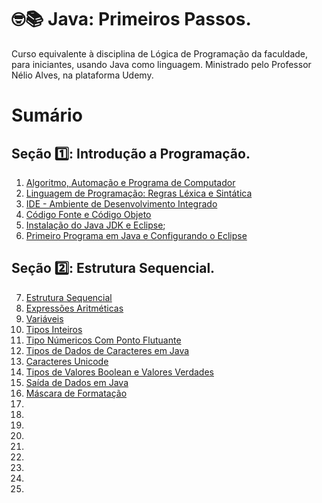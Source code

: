 # 🤓📚 Java: Primeiros Passos.

Curso equivalente à disciplina de Lógica de Programação da faculdade, para iniciantes, usando Java como linguagem. Ministrado pelo Professor Nélio Alves, na plataforma Udemy.

# Sumário

## Seção 1️⃣: Introdução a Programação.
1. [Algoritmo, Automação e Programa de Computador](https://github.com/vinicius-maznar/java-primeiros-passos/blob/main/01-algoritmo-automacao-e-programa-de-computador.md)
2. [Linguagem de Programação: Regras Léxica e Sintática](https://github.com/vinicius-maznar/java-primeiros-passos/blob/main/02-linguagem-de-progracao-lexica-sintatica.md)
3. [IDE - Ambiente de Desenvolvimento Integrado](https://github.com/vinicius-maznar/java-primeiros-passos/blob/main/03-ide-ambiente-de-desenvolvimento-integrado.md)
4. [Código Fonte e Código Objeto](https://github.com/vinicius-maznar/java-primeiros-passos/blob/main/04-codigo-fonte-e-objeto.md)
5. [Instalação do Java JDK e Eclipse](https://github.com/vinicius-maznar/java-primeiros-passos/blob/main/05-instalacao-do-java-jdk-e-eclipse.md);
6. [Primeiro Programa em Java e Configurando o Eclipse](https://github.com/vinicius-maznar/java-primeiros-passos/blob/main/06-introducao-primeiro-programa-em-java-e-configurando-o-eclipse.md)

## Seção 2️⃣: Estrutura Sequencial.
7. [Estrutura Sequencial](https://github.com/vinicius-maznar/java-primeiros-passos/blob/main/07-estrutura-sequencial.md)
8. [Expressões Aritméticas](https://github.com/vinicius-maznar/java-primeiros-passos/blob/main/08-estrutura-sequencial-expressoes-aritmeticas.md)
9. [Variáveis](https://github.com/vinicius-maznar/java-primeiros-passos/blob/main/09-estrutura-sequencial-variaveis.md)
10. [Tipos Inteiros](https://github.com/vinicius-maznar/java-primeiros-passos/blob/main/10-estrutura-sequencial-tipos-inteiros.md)
11. [Tipo Númericos Com Ponto Flutuante](https://github.com/vinicius-maznar/java-primeiros-passos/blob/main/11-estrutura-sequencial-tipos-numericos-com-ponto-flutuante.md)
12. [Tipos de Dados de Caracteres em Java](https://github.com/vinicius-maznar/java-primeiros-passos/blob/main/12-tipos-de-dados-de-caracteres-em-java.md)
13. [Caracteres Unicode](https://github.com/vinicius-maznar/java-primeiros-passos/blob/main/13-caracteres-unicode.md)
14. [Tipos de Valores Boolean e Valores Verdades](https://github.com/vinicius-maznar/java-primeiros-passos/blob/main/14-tipos-de-dados-boolean-e-valores-verdades.md)
15. [Saída de Dados em Java](https://github.com/vinicius-maznar/java-primeiros-passos/blob/main/15-saida-de-dados-em-java.md)
16. [Máscara de Formatação](https://github.com/vinicius-maznar/java-primeiros-passos/blob/main/16-mascara-de-formatacao.md)
17. []()
18. []()
19. []()
20. []()
21. []()
22. []()
23. []()
24. []()
25. []()
